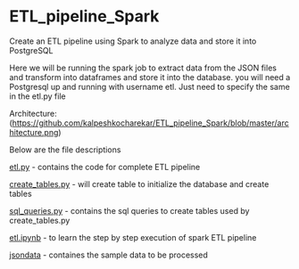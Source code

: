 # ETL_pipeline_Spark
Create an ETL pipeline using Spark to analyze data and store it into PostgreSQL

Here we will be running the spark job to extract data from the JSON files and transform into dataframes and store it into the database.
you will need a Postgresql up and running with username etl.
Just need to specify the same in the etl.py file

Architecture:
(https://github.com/kalpeshkocharekar/ETL_pipeline_Spark/blob/master/architecture.png)

Below are the file descriptions

[etl.py](https://github.com/kalpeshkocharekar/ETL_pipeline_Spark/blob/master/etl.py) - contains the code for complete ETL pipeline

[create_tables.py](https://github.com/kalpeshkocharekar/ETL_pipeline_Spark/blob/master/create_tables.py) - will create table to initialize the database and create tables

[sql_queries.py](https://github.com/kalpeshkocharekar/ETL_pipeline_Spark/blob/master/sql_queries.py) - contains the sql queries to create tables used by create_tables.py

[etl.ipynb](https://github.com/kalpeshkocharekar/ETL_pipeline_Spark/blob/master/etl.ipynb) - to learn the step by step execution of spark ETL pipeline

[jsondata](https://github.com/kalpeshkocharekar/ETL_pipeline_Spark/tree/master/jsondata) - containes the sample data to be processed

